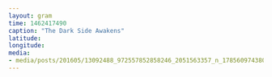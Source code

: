 ```yaml
---
layout: gram
time: 1462417490
caption: "The Dark Side Awakens"
latitude: 
longitude: 
media:
- media/posts/201605/13092488_972557852858246_2051563357_n_17856097438029005.jpg
---
```

